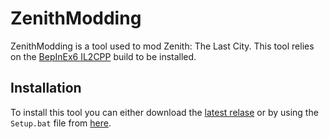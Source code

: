 # ZenithModding

ZenithModding is a tool used to mod Zenith: The Last City. This tool relies on the [BepInEx6 IL2CPP](https://docs.bepinex.dev/master/articles/user_guide/installation/unity_il2cpp.html) build to be installed.

## Installation
To install this tool you can either download the [latest relase](https://github.com/Christoffyw/ZenithModding/releases) or by using the `Setup.bat` file from [here](https://raw.githubusercontent.com/Christoffyw/ZenithModding/main/Setup.bat).
